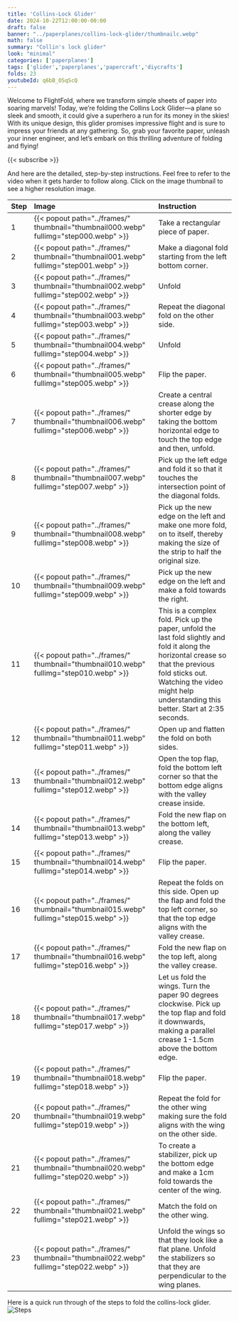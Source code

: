 ```yaml
---
title: 'Collins-Lock Glider'
date: 2024-10-22T12:00:00-00:00
draft: false
banner: "../paperplanes/collins-lock-glider/thumbnailc.webp"
math: false
summary: "Collin's lock glider"
look: "minimal"
categories: ['paperplanes']
tags: ['glider','paperplanes','papercraft','diycrafts']
folds: 23
youtubeId: q6bB_OSqScQ
---
```

Welcome to FlightFold, where we transform simple sheets of paper into soaring marvels! Today, we’re folding the Collins Lock Glider—a plane so sleek and smooth, it could give a superhero a run for its money in the skies! With its unique design, this glider promises impressive flight and is sure to impress your friends at any gathering. So, grab your favorite paper, unleash your inner engineer, and let’s embark on this thrilling adventure of folding and flying!

{{< subscribe >}}

And here are the detailed, step-by-step instructions. Feel free to refer to the video when it gets harder to follow along. Click on the image thumbnail to see a higher resolution image. 

|Step|Image|Instruction|
|:-|:-|:------|
|1| {{< popout path="../frames/" thumbnail="thumbnail000.webp" fullimg="step000.webp" >}} | Take a rectangular piece of paper. |
|2| {{< popout path="../frames/" thumbnail="thumbnail001.webp" fullimg="step001.webp" >}} | Make a diagonal fold starting from the left bottom corner. |
|3| {{< popout path="../frames/" thumbnail="thumbnail002.webp" fullimg="step002.webp" >}} | Unfold |
|4| {{< popout path="../frames/" thumbnail="thumbnail003.webp" fullimg="step003.webp" >}} | Repeat the diagonal fold on the other side. |
|5| {{< popout path="../frames/" thumbnail="thumbnail004.webp" fullimg="step004.webp" >}} | Unfold |
|6| {{< popout path="../frames/" thumbnail="thumbnail005.webp" fullimg="step005.webp" >}} | Flip the paper. |
|7| {{< popout path="../frames/" thumbnail="thumbnail006.webp" fullimg="step006.webp" >}} | Create a central crease along the shorter edge by taking the bottom horizontal edge to touch the top edge and then,  unfold. |
|8| {{< popout path="../frames/" thumbnail="thumbnail007.webp" fullimg="step007.webp" >}} | Pick up the left edge and fold it so that it touches the intersection point of the diagonal folds. |
|9| {{< popout path="../frames/" thumbnail="thumbnail008.webp" fullimg="step008.webp" >}} | Pick up the new edge on the left and make one more fold, on to itself, thereby making the size of the strip to half the original size. |
|10| {{< popout path="../frames/" thumbnail="thumbnail009.webp" fullimg="step009.webp" >}} | Pick up the new edge on the left and make a fold towards the right. |
|11| {{< popout path="../frames/" thumbnail="thumbnail010.webp" fullimg="step010.webp" >}} | This is a complex fold. Pick up the paper, unfold the last fold slightly and fold it along the horizontal crease so that the previous fold sticks out. Watching the video might help understanding this better. Start at 2:35 seconds. |
|12| {{< popout path="../frames/" thumbnail="thumbnail011.webp" fullimg="step011.webp" >}} | Open up and flatten the fold on both sides. |
|13| {{< popout path="../frames/" thumbnail="thumbnail012.webp" fullimg="step012.webp" >}} | Open the top flap, fold the bottom left corner so that the bottom edge aligns with the valley crease inside. |
|14| {{< popout path="../frames/" thumbnail="thumbnail013.webp" fullimg="step013.webp" >}} | Fold the new flap on the bottom left, along the valley crease. |
|15| {{< popout path="../frames/" thumbnail="thumbnail014.webp" fullimg="step014.webp" >}} | Flip the paper. |
|16| {{< popout path="../frames/" thumbnail="thumbnail015.webp" fullimg="step015.webp" >}} | Repeat the folds on this side. Open up the flap and fold the top left corner, so that the top edge aligns with the valley crease. |
|17| {{< popout path="../frames/" thumbnail="thumbnail016.webp" fullimg="step016.webp" >}} | Fold the new flap on the top left, along the valley crease. |
|18| {{< popout path="../frames/" thumbnail="thumbnail017.webp" fullimg="step017.webp" >}} | Let us fold the wings. Turn the paper 90 degrees clockwise. Pick up the top flap and fold it downwards, making a parallel crease 1-1.5cm above the bottom edge. |
|19| {{< popout path="../frames/" thumbnail="thumbnail018.webp" fullimg="step018.webp" >}} | Flip the paper. |
|20| {{< popout path="../frames/" thumbnail="thumbnail019.webp" fullimg="step019.webp" >}} | Repeat the fold for the other wing making sure the fold aligns with the wing on the other side. |
|21| {{< popout path="../frames/" thumbnail="thumbnail020.webp" fullimg="step020.webp" >}} | To create a stabilizer, pick up the bottom edge and make a 1cm fold towards the center of the wing.  |
|22| {{< popout path="../frames/" thumbnail="thumbnail021.webp" fullimg="step021.webp" >}} | Match the fold on the other wing. |
|23| {{< popout path="../frames/" thumbnail="thumbnail022.webp" fullimg="step022.webp" >}} | Unfold the wings so that they look like a flat plane. Unfold the stabilizers so that they are perpendicular to the wing planes. |


Here is a quick run through of the steps to fold the collins-lock glider. 
![Steps](../frames/steps_thumbnail.gif)
